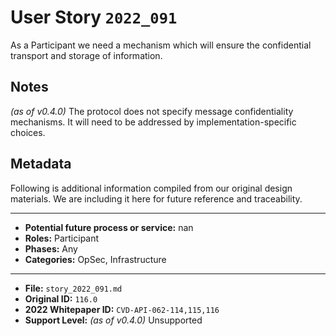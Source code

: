 
# User Story `2022_091` #

As a Participant we need a mechanism which will ensure the confidential transport and storage of information.

## Notes ##

*(as of v0.4.0)*
The protocol does not specify message confidentiality mechanisms. It will need to be addressed by implementation-specific choices.


## Metadata ##

Following is additional information compiled from our original design materials.
We are including it here for future reference and traceability.

---

- **Potential future process or service:** nan
- **Roles:** Participant
- **Phases:** Any
- **Categories:** OpSec, Infrastructure

---

- **File:** `story_2022_091.md`
- **Original ID:** `116.0`
- **2022 Whitepaper ID:** `CVD-API-062-114,115,116`
- **Support Level:** *(as of v0.4.0)* Unsupported

